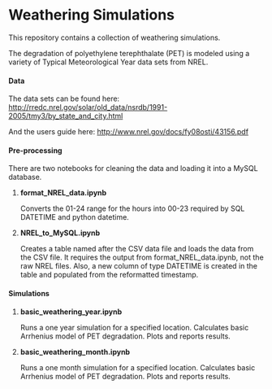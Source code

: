 # Weathering Simulations


This repository contains a collection of weathering simulations.

The degradation of polyethylene terephthalate (PET) is modeled
using a variety of Typical Meteorological Year data sets from NREL.

#### Data
The data sets can be found here:
http://rredc.nrel.gov/solar/old_data/nsrdb/1991-2005/tmy3/by_state_and_city.html

And the users guide here:
http://www.nrel.gov/docs/fy08osti/43156.pdf

#### Pre-processing

There are two notebooks for cleaning the data and loading it into a MySQL database.

1. <b>format_NREL_data.ipynb</b>

    Converts the 01-24 range for the hours into 00-23 required by SQL DATETIME and python datetime.

2. <b>NREL_to_MySQL.ipynb</b>

    Creates a table named after the CSV data file and loads the data from the CSV file.  It requires the output from format_NREL_data.ipynb, not the raw NREL files. Also, a new column of type DATETIME is created in the table and populated from the reformatted timestamp.

#### Simulations

1. <b>basic_weathering_year.ipynb</b>

    Runs a one year simulation for a specified location.  Calculates basic Arrhenius model of PET degradation.  Plots and reports results.

2. <b>basic_weathering_month.ipynb</b>

     Runs a one month simulation for a specified location.  Calculates basic Arrhenius model of PET degradation.  Plots and reports results.

